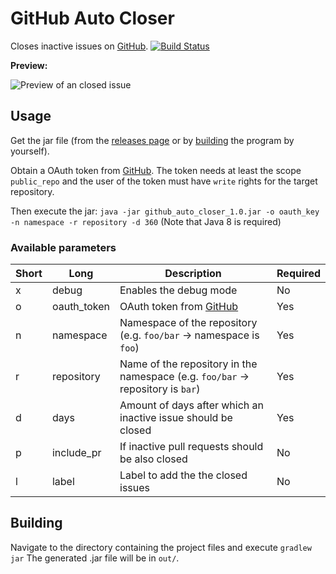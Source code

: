 # GitHub Auto Closer
Closes inactive issues on [GitHub](https://github.com). [![Build Status](https://travis-ci.org/auchri/github_auto_closer.svg?branch=master)](https://travis-ci.org/auchri/github_auto_closer)

**Preview:**

![Preview of an closed issue](https://github.com/auchri/github_auto_closer/blob/develop/docs/preview.png)

## Usage
Get the jar file (from the [releases page](https://github.com/auchri/github_auto_closer/releases) or by [building](https://github.com/auchri/github_auto_closer/blob/develop/README.md#building) the program by yourself).

Obtain a OAuth token from [GitHub](https://github.com/settings/tokens). The token needs at least the scope `public_repo` and the user of the token must have `write` rights for the target repository.

Then execute the jar: `java -jar github_auto_closer_1.0.jar -o oauth_key -n namespace -r repository -d 360`
(Note that Java 8 is required)

### Available parameters
| Short | Long        | Description                                                                    | Required |
|-------|-------------|--------------------------------------------------------------------------------|----------|
| x     | debug       | Enables the debug mode                                                         | No       |
| o     | oauth_token | OAuth token from [GitHub](https://github.com/settings/tokens)                  | Yes      |
| n     | namespace   | Namespace of the repository (e.g. `foo/bar` → namespace is `foo`)              | Yes      |
| r     | repository  | Name of the repository in the namespace (e.g. `foo/bar` → repository is `bar`) | Yes      |
| d     | days        | Amount of days after which an inactive issue should be closed                  | Yes      |
| p     | include_pr  | If inactive pull requests should be also closed                                | No       |
| l     | label       | Label to add the the closed issues                                             | No       |

## Building

Navigate to the directory containing the project files and execute `gradlew jar` The generated .jar file will be in `out/`.

